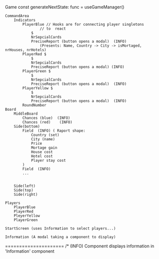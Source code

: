 Game
    const generateNextState: func = useGameManager()

    CommandArea
        Indicators
            PlayerBlue // Hooks are for connecting player singletons 
                    // to  react
                $
                NrSepcialCards
                PreciseReport (button opens a modal)  (INFO)
                    (Presents: Name, Country -> City -> isMortaged, nrHouses, nrHotels)
            PlayerRed $
                $
                NrSepcialCards
                PreciseReport (button opens a modal) (INFO)
            PlayerGreen $
                $
                NrSepcialCards
                PreciseReport (button opens a modal)  (INFO)
            PlayerYellow $
                $ 
                NrSepcialCards
                PreciseReport (button opens a modal)  (INFO)
            RoundNumber
    Board
        MiddleBoard
            Chances (blue)  (INFO)
            Chances (red)    (INFO)
        Side(bottom)
            Field  (INFO) ( Raport shape:
                Country (set)
                City (name)
                Price
                Mortage gain
                House cost
                Hotel cost
                Player stay cost
            )
            Field  (INFO)
            ...


        Side(left)
        Side(top)
        Side(right)

    Players
        PlayerBlue
        PlayerRed
        PleyerYellow
        PlayerGreen

    StartScreen (uses Information to select players...)

    Information (A modal taking a component to display)






=====================
/*  (INFO) Component displays information in 'Information' component
